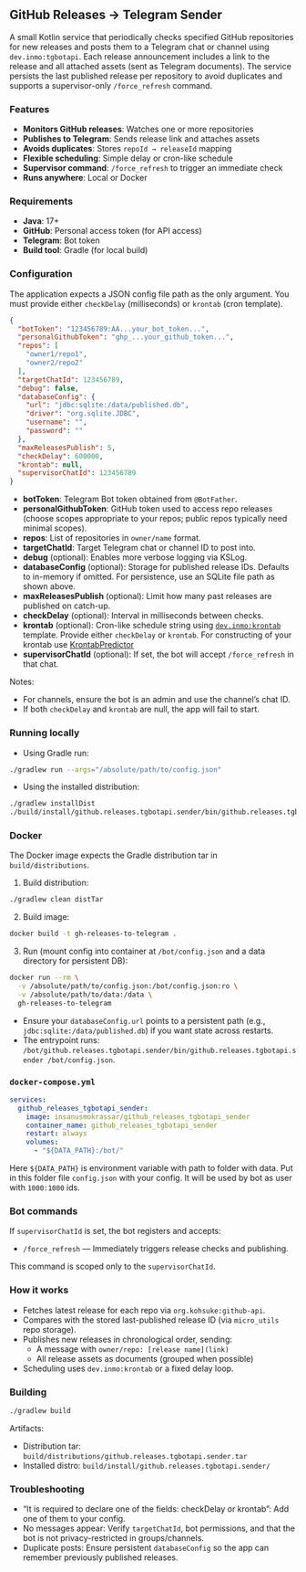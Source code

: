 ## GitHub Releases → Telegram Sender

A small Kotlin service that periodically checks specified GitHub repositories for new releases and posts them to a Telegram chat or channel using `dev.inmo:tgbotapi`. Each release announcement includes a link to the release and all attached assets (sent as Telegram documents). The service persists the last published release per repository to avoid duplicates and supports a supervisor-only `/force_refresh` command.

### Features

- **Monitors GitHub releases**: Watches one or more repositories
- **Publishes to Telegram**: Sends release link and attaches assets
- **Avoids duplicates**: Stores `repoId → releaseId` mapping
- **Flexible scheduling**: Simple delay or cron-like schedule
- **Supervisor command**: `/force_refresh` to trigger an immediate check
- **Runs anywhere**: Local or Docker

### Requirements

- **Java**: 17+
- **GitHub**: Personal access token (for API access)
- **Telegram**: Bot token
- **Build tool**: Gradle (for local build)

### Configuration

The application expects a JSON config file path as the only argument. You must provide either `checkDelay` (milliseconds) or `krontab` (cron template).

```json
{
  "botToken": "123456789:AA...your_bot_token...",
  "personalGithubToken": "ghp_...your_github_token...",
  "repos": [
    "owner1/repo1",
    "owner2/repo2"
  ],
  "targetChatId": 123456789,
  "debug": false,
  "databaseConfig": {
    "url": "jdbc:sqlite:/data/published.db",
    "driver": "org.sqlite.JDBC",
    "username": "",
    "password": ""
  },
  "maxReleasesPublish": 5,
  "checkDelay": 600000,
  "krontab": null,
  "supervisorChatId": 123456789
}
```

- **botToken**: Telegram Bot token obtained from `@BotFather`.
- **personalGithubToken**: GitHub token used to access repo releases (choose scopes appropriate to your repos; public repos typically need minimal scopes).
- **repos**: List of repositories in `owner/name` format.
- **targetChatId**: Target Telegram chat or channel ID to post into.
- **debug** (optional): Enables more verbose logging via KSLog.
- **databaseConfig** (optional): Storage for published release IDs. Defaults to in-memory if omitted. For persistence, use an SQLite file path as shown above.
- **maxReleasesPublish** (optional): Limit how many past releases are published on catch-up.
- **checkDelay** (optional): Interval in milliseconds between checks.
- **krontab** (optional): Cron-like schedule string using [`dev.inmo:krontab`](https://github.com/InsanusMokrassar/krontab) template. Provide either `checkDelay` or `krontab`. For constructing of your krontab use [KrontabPredictor](https://insanusmokrassar.github.io/KrontabPredictor/)
- **supervisorChatId** (optional): If set, the bot will accept `/force_refresh` in that chat.

Notes:
- For channels, ensure the bot is an admin and use the channel’s chat ID.
- If both `checkDelay` and `krontab` are null, the app will fail to start.

### Running locally

- Using Gradle run:
```bash
./gradlew run --args="/absolute/path/to/config.json"
```

- Using the installed distribution:
```bash
./gradlew installDist
./build/install/github.releases.tgbotapi.sender/bin/github.releases.tgbotapi.sender /absolute/path/to/config.json
```

### Docker

The Docker image expects the Gradle distribution tar in `build/distributions`.

1) Build distribution:
```bash
./gradlew clean distTar
```

2) Build image:
```bash
docker build -t gh-releases-to-telegram .
```

3) Run (mount config into container at `/bot/config.json` and a data directory for persistent DB):
```bash
docker run --rm \
  -v /absolute/path/to/config.json:/bot/config.json:ro \
  -v /absolute/path/to/data:/data \
  gh-releases-to-telegram
```

- Ensure your `databaseConfig.url` points to a persistent path (e.g., `jdbc:sqlite:/data/published.db`) if you want state across restarts.
- The entrypoint runs: `/bot/github.releases.tgbotapi.sender/bin/github.releases.tgbotapi.sender /bot/config.json`.

### `docker-compose.yml`

```yaml
services:
  github_releases_tgbotapi_sender:
    image: insanusmokrassar/github_releases_tgbotapi_sender
    container_name: github_releases_tgbotapi_sender
    restart: always
    volumes:
      - "${DATA_PATH}:/bot/"
```

Here `${DATA_PATH}` is environment variable with path to folder with data. Put in this folder file `config.json` with your config. It will be used by bot as user with `1000:1000` ids.

### Bot commands

If `supervisorChatId` is set, the bot registers and accepts:
- `/force_refresh` — Immediately triggers release checks and publishing.

This command is scoped only to the `supervisorChatId`.

### How it works

- Fetches latest release for each repo via `org.kohsuke:github-api`.
- Compares with the stored last-published release ID (via `micro_utils` repo storage).
- Publishes new releases in chronological order, sending:
  - A message with `owner/repo: [release name](link)`
  - All release assets as documents (grouped when possible)
- Scheduling uses `dev.inmo:krontab` or a fixed delay loop.

### Building

```bash
./gradlew build
```

Artifacts:
- Distribution tar: `build/distributions/github.releases.tgbotapi.sender.tar`
- Installed distro: `build/install/github.releases.tgbotapi.sender/`

### Troubleshooting

- “It is required to declare one of the fields: checkDelay or krontab”: Add one of them to your config.
- No messages appear: Verify `targetChatId`, bot permissions, and that the bot is not privacy-restricted in groups/channels.
- Duplicate posts: Ensure persistent `databaseConfig` so the app can remember previously published releases.

